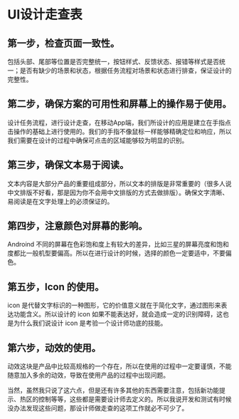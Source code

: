 # UI设计走查表

## 第一步，检查页面一致性。

包括头部、尾部等位置是否完整统一，按钮样式、反馈状态、报错等样式是否统一；是否有缺少的场景和状态，根据任务流程对场景和状态进行排查，保证设计的完整性。

## 第二步，确保方案的可用性和屏幕上的操作易于使用。

设计任务流程，进行设计走查，在移动App端，我们所设计的应用是建立在手指点击操作的基础上进行使用的。我们的手指不像鼠标一样能够精确定位和响应，所以我们需要在设计的过程中确保可点击的区域能够较为明显的识别。

## 第三步，确保文本易于阅读。

文本内容是大部分产品的重要组成部分，所以文本的排版是非常重要的（很多人说中文排版不好看，那是因为你不会用中文排版的方式去做排版）。确保文字清晰、易阅读是在文字处理上的必须保证的。

## 第四步，注意颜色对屏幕的影响。

Androind 不同的屏幕在色彩饱和度上有较大的差异，比如三星的屏幕亮度和饱和度都比一般机型要偏高。所以在进行设计的时候，选择的颜色一定要适中，不要偏色。

## 第五步，Icon 的使用。

icon 是代替文字标识的一种图形，它的价值意义就在于简化文字，通过图形来表达功能含义。所以设计的 icon 如果不能表达好，就会造成一定的识别障碍，这也是为什么我们说设计 icon 是考验一个设计师功底的技能。

## 第六步，动效的使用。

动效这块是产品中比较高规格的一个存在，所以在使用的过程中一定要谨慎，不能随意加入多余的动效，导致在使用产品的过程中出现问题。

当然，虽然我只说了这六点，但是还有许多其他的东西需要注意，包括新功能提示、热区的控制等等，这些都是需要设计师去定义的。所以我说开发和测试有时候没办法发现这些问题，那设计师做走查的这项工作就必不可少了。